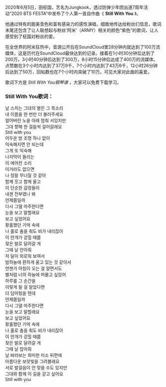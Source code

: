 

2020年6月5日，田柾国，艺名为Jungkook，透过防弹少年团出道7周年活动“2020 BTS FESTA”中发布了个人第一首自作曲《 **Still
With You** 》。

他通过特有的甜美音色和富有感染力的感性演唱，细致地传达给粉丝们信息，歌词末尾还包含了让人联想起与粉丝‘阿米’（ARMY）相关的颜色“紫色”的歌词，让人感受到了柾国对粉丝的爱。

在全世界的阿米狂热中，音源公开后在SoundCloud里28分钟内就达到了100万流媒体，这是历代在SoundCloud最快达到的记录。接着在1小时30分钟后达到了200万，3小时40分钟后达到了300万，8小时15分钟后达成了400万的流媒体。点赞数在3个小时内达到了37万9千，7个小时内达到了43万6千，12小时26分钟后达到了50万，回帖数也在7个小时内突破了10万。可见大家对此曲的喜爱。

歌词下方是 _Still With You钢琴谱_ ，大家可以免费下载学习。

### Still With You歌词：

날 스치는 그대의 옅은 그 목소리  
내 이름을 한 번만 더 불러주세요  
얼어버린 노을 아래 멈춰 서있지만  
그대 향해 한 걸음씩 걸어갈래요  
Still with you  
어두운 방 조명 하나 없이  
익숙해지면 안 되는데  
그게 또 익숙해  
나지막이 들리는  
이 에어컨 소리  
이거라도 없으면  
나 정말 무너질 것 같아  
함께 웃고 함께 울고  
이 단순한 감정들이  
내겐 전부였나 봐  
언제쯤일까  
다시 그댈 마주한다면  
눈을 보고 말할래요  
보고 싶었어요  
황홀했던 기억 속에  
나 홀로 춤을 춰도 비가 내리잖아  
이 안개가 걷힐 때쯤  
젖은 발로 달려갈 게  
그때 날 안아줘  
저 달이 외로워 보여서  
밤하늘에 환하게 울고 있는 것 같아서  
언젠가 아침이 오는 걸 알면서도  
별처럼 너의 하늘에 머물고 싶었어  
하루를 그 순간을  
이렇게 될 걸 알았다면  
더 담아뒀을 텐데  
언제쯤일까  
다시 그댈 마주한다면  
눈을 보고 말할래요  
보고 싶었어요  
황홀했던 기억 속에  
나 홀로 춤을 춰도 비가 내리잖아  
이 안개가 걷힐 때쯤  
젖은 발로 달려갈 게  
그때 날 잡아줘  
날 바라보는 희미한 미소 뒤편에  
아름다운 보랏빛을 그려볼래요  
서로 발걸음이 안 맞을 수도 있지만  
그대와 함께 이 길을 걷고 싶어요  
Still with you

